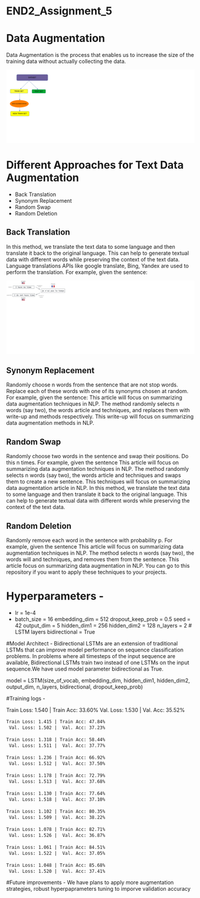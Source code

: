 # END2_Assignment_5

# Data Augmentation
Data Augmentation is the process that enables us to increase the size of the training data without actually collecting the data.

![Data Augmentation](https://github.com/Aditya701/END2_Assignment_5/blob/main/Images/augmentation.png?raw=true)
# Different Approaches for Text Data Augmentation

- Back Translation
- Synonym Replacement
- Random Swap
- Random Deletion

## Back Translation

In this method, we translate the text data to some language and then translate it back to the original language. This can help to generate textual data with different words while preserving the context of the text data. 
Language translations APIs like google translate, Bing, Yandex are used to perform the translation. For example, given the sentence:

![Back Translation](https://github.com/Aditya701/END2_Assignment_5/blob/main/Images/back_translation.png?raw=true)
## Synonym Replacement

Randomly choose n words from the sentence that are not stop words. Replace each of these words with one of its synonyms chosen at random. 
For example, given the sentence:
This article will focus on summarizing data augmentation techniques in NLP.
The method randomly selects n words (say two), the words article and techniques, and replaces them with write-up and methods respectively.
This write-up will focus on summarizing data augmentation methods in NLP.
## Random Swap

Randomly choose two words in the sentence and swap their positions. Do this n times. 
For example, given the sentence
This article will focus on summarizing data augmentation techniques in NLP.
The method randomly selects n words (say two), the words article and techniques and swaps them to create a new sentence.
This techniques will focus on summarizing data augmentation article in NLP.
In this method, we translate the text data to some language and then translate it back to the original language. This can help to generate textual data with different words while preserving the context of the text data. 
## Random Deletion

Randomly remove each word in the sentence with probability p. 
For example, given the sentence
This article will focus on summarizing data augmentation techniques in NLP.
The method selects n words (say two), the words will and techniques, and removes them from the sentence.
This article focus on summarizing data augmentation in NLP.
You can go to this repository if you want to apply these techniques to your projects.


# Hyperparameters - 
- lr = 1e-4
- batch_size = 16
embedding_dim = 512
dropout_keep_prob = 0.5
seed = 42
output_dim = 5
hidden_dim1 = 256
hidden_dim2 = 128
n_layers = 2  # LSTM layers
bidirectional = True 

#Model Architect - Bidirectional LSTMs are an extension of traditional LSTMs that can improve model performance on sequence classification problems. In problems where all timesteps of the input sequence are available, Bidirectional LSTMs train two instead of one LSTMs on the input sequence.We have used model parameter bidirectional as True.

model = LSTM(size_of_vocab, embedding_dim, hidden_dim1, hidden_dim2, output_dim, n_layers, bidirectional, dropout_keep_prob)

#Training logs - 

Train Loss: 1.540 | Train Acc: 33.60%
	 Val. Loss: 1.530 |  Val. Acc: 35.52% 

	Train Loss: 1.415 | Train Acc: 47.84%
	 Val. Loss: 1.502 |  Val. Acc: 37.23% 

	Train Loss: 1.318 | Train Acc: 58.44%
	 Val. Loss: 1.511 |  Val. Acc: 37.77% 

	Train Loss: 1.236 | Train Acc: 66.92%
	 Val. Loss: 1.512 |  Val. Acc: 37.50% 

	Train Loss: 1.178 | Train Acc: 72.79%
	 Val. Loss: 1.513 |  Val. Acc: 37.68% 

	Train Loss: 1.130 | Train Acc: 77.64%
	 Val. Loss: 1.518 |  Val. Acc: 37.10% 

	Train Loss: 1.102 | Train Acc: 80.35%
	 Val. Loss: 1.509 |  Val. Acc: 38.22% 

	Train Loss: 1.078 | Train Acc: 82.71%
	 Val. Loss: 1.526 |  Val. Acc: 36.87% 

	Train Loss: 1.061 | Train Acc: 84.51%
	 Val. Loss: 1.522 |  Val. Acc: 37.05% 

	Train Loss: 1.048 | Train Acc: 85.68%
	 Val. Loss: 1.520 |  Val. Acc: 37.41% 


#Future improvements - We have plans to apply more augmentation strategies, robust hyperpaprameters tuning to imporve validation accuracy
